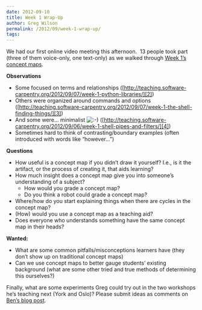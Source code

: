 ```yaml
---
date: 2012-09-10
title: Week 1 Wrap-Up
author: Greg Wilson
permalink: /2012/09/week-1-wrap-up/
tags:
---
```

We had our first online video meeting this afternoon.  13 people took part (three of them voice-only, one text-only) as we walked through [Week 1&#8217;s concept maps][1].

**Observations**

*   Some focused on terms and relationships ([http://teaching.software-carpentry.org/2012/09/07/week-1-python-libraries/][2])
*   Others were organized around commands and options ([http://teaching.software-carpentry.org/2012/09/07/week-1-the-shell-finding-things/][3])
*   And some were&#8230; minimalist <img src="http://localhost:8080/wp-includes/images/smilies/icon_smile.gif" alt=":-)" class="wp-smiley" /> ([http://teaching.software-carpentry.org/2012/09/06/week-1-shell-pipes-and-filters/][4])
*   Sometimes hard to think of contrasting/boundary examples (often introduced with words like &#8220;however&#8230;&#8221;)

**Questions**

*   How useful is a concept map if you didn&#8217;t draw it yourself? I.e., is it the artifact, or the process of creating it, that aids learning?
*   How much insight does a concept map give you into someone&#8217;s understanding of a subject? 
    *   How would you grade a concept map?
    *   Do you think a robot could grade a concept map?
*   Where/how do you start explaining things when there are cycles in the concept map?
*   (How) would you use a concept map as a teaching aid?
*   Does everyone who understands something have the same concept map in their heads?

**Wanted:**

*   What are some common pitfalls/misconceptions learners have (they don&#8217;t show up on traditional concept maps)
*   Can we use concept maps to better gauge students&#8217; existing background (what are some other tried and true methods of determining this ourselves?)

Finally, what are some experiments Greg could try out in the two workshops he&#8217;s teaching next (York and Oslo)? Please submit ideas as comments on [Ben&#8217;s blog post][5].

 [1]: /category/week-1/
 [2]: /2012/09/07/week-1-python-libraries/
 [3]: /2012/09/07/week-1-the-shell-finding-things/
 [4]: /2012/09/06/week-1-shell-pipes-and-filters/
 [5]: /2012/09/10/what-should-greg-do/
